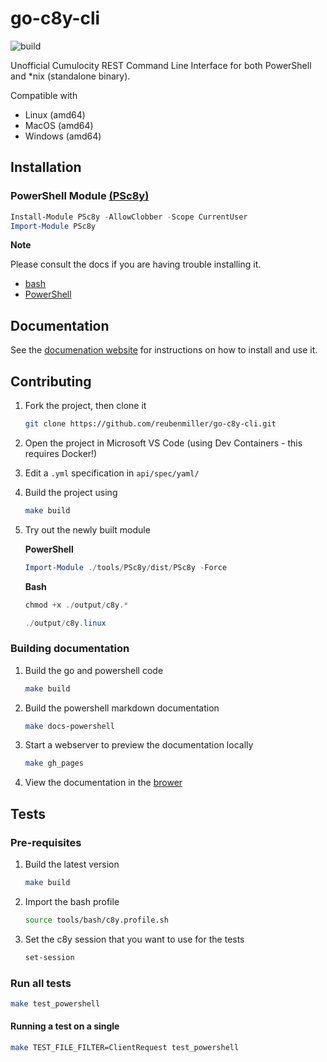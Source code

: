 # go-c8y-cli

![build](https://github.com/reubenmiller/go-c8y-cli/workflows/build/badge.svg)



Unofficial Cumulocity REST Command Line Interface for both PowerShell and *nix (standalone binary).

Compatible with

* Linux (amd64)
* MacOS (amd64)
* Windows (amd64)

## Installation

### PowerShell Module [(PSc8y)](https://www.powershellgallery.com/packages/PSc8y)

```powershell
Install-Module PSc8y -AllowClobber -Scope CurrentUser
Import-Module PSc8y
```

**Note**

Please consult the docs if you are having trouble installing it.

* [bash](https://reubenmiller.github.io/go-c8y-cli/docs/1-bash-installation/)
* [PowerShell](https://reubenmiller.github.io/go-c8y-cli/docs/1-powershell-installation/)


## Documentation

See the [documenation website](https://reubenmiller.github.io/go-c8y-cli/) for instructions on how to install and use it.

## Contributing

1. Fork the project, then clone it

    ```sh
    git clone https://github.com/reubenmiller/go-c8y-cli.git
    ```

2. Open the project in Microsoft VS Code (using Dev Containers - this requires Docker!)

3. Edit a `.yml` specification in `api/spec/yaml/`

4. Build the project using

    ```sh
    make build
    ```

5. Try out the newly built module

    **PowerShell**

    ```powershell
    Import-Module ./tools/PSc8y/dist/PSc8y -Force
    ```

    **Bash**

    ```powershell
    chmod +x ./output/c8y.*

    ./output/c8y.linux
    ```

### Building documentation

1. Build the go and powershell code

    ```sh
    make build
    ```

2. Build the powershell markdown documentation

    ```sh
    make docs-powershell
    ```

3. Start a webserver to preview the documentation locally

    ```sh
    make gh_pages
    ```

4. View the documentation in the [brower](http:/localhost:4000)


## Tests

### Pre-requisites

1. Build the latest version

    ```sh
    make build
    ```

1. Import the bash profile

    ```sh
    source tools/bash/c8y.profile.sh
    ```

1. Set the c8y session that you want to use for the tests

    ```sh
    set-session
    ```

### Run all tests

```sh
make test_powershell
```

#### Running a test on a single

```sh
make TEST_FILE_FILTER=ClientRequest test_powershell
```
